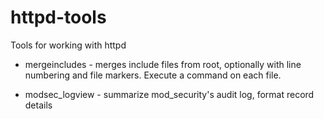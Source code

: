 # httpd-tools
Tools for working with httpd

- mergeincludes - merges include files from root, optionally with line numbering and file markers. Execute a command on each file.

- modsec_logview - summarize mod_security's audit log, format record details

